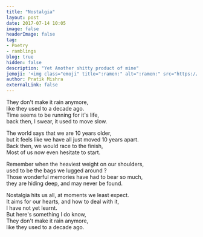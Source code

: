 ```yaml
---
title: "Nostalgia"
layout: post
date: 2017-07-14 10:05
image: false
headerImage: false
tag: 
- Poetry
- ramblings
blog: true
hidden: false
description: "Yet Another shitty product of mine"
jemoji: '<img class="emoji" title=":ramen:" alt=":ramen:" src="https://assets.github.com/images/icons/emoji/unicode/1f35c.png" height="20" width="20" align="absmiddle">'
author: Pratik Mishra
externalLink: false
---
```


They don't make it rain anymore,  
like they used to a decade ago.  
Time seems to be running for it's life,  
back then, I swear, it used to move slow.  

The world says that we are 10 years older,  
but it feels like we have all just moved 10 years apart.  
Back then, we would race to the finish,  
Most of us now even hesitate to start.  

Remember when the heaviest weight on our shoulders,  
used to be the bags we lugged around ?  
Those wonderful memories have had to bear so much,  
they are hiding deep, and may never be found.  

Nostalgia hits us all, at moments we least expect.  
It aims for our hearts, and how to deal with it,  
I have not yet learnt.  
But here's something I do know,  
They don't make it rain anymore,  
like they used to a decade ago.  

